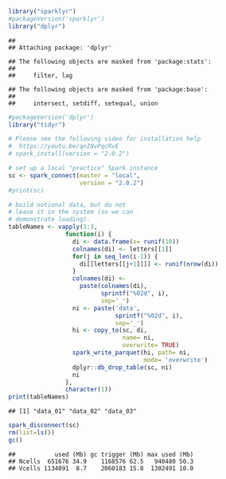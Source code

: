 <!-- README.md is generated from README.Rmd. Please edit that file -->
``` r
library("sparklyr")
#packageVersion('sparklyr')
library("dplyr")
```

    ## 
    ## Attaching package: 'dplyr'

    ## The following objects are masked from 'package:stats':
    ## 
    ##     filter, lag

    ## The following objects are masked from 'package:base':
    ## 
    ##     intersect, setdiff, setequal, union

``` r
#packageVersion('dplyr')
library("tidyr")

# Please see the following video for installation help
#  https://youtu.be/qnINvPqcRvE
# spark_install(version = "2.0.2")

# set up a local "practice" Spark instance
sc <- spark_connect(master = "local",
                    version = "2.0.2")
#print(sc)
```

``` r
# build notional data, but do not
# leave it in the system (so we can
# demonstrate loading).
tableNames <- vapply(1:3,
                function(i) {
                  di <- data.frame(x= runif(10))
                  colnames(di) <- letters[[1]]
                  for(j in seq_len(i-1)) {
                    di[[letters[[j+1]]]] <- runif(nrow(di))
                  }
                  colnames(di) <-
                    paste(colnames(di),
                          sprintf("%02d", i), 
                          sep='_')
                  ni <- paste('data',
                              sprintf("%02d", i),
                              sep='_')
                  hi <- copy_to(sc, di, 
                                name= ni,
                                overwrite= TRUE)
                  spark_write_parquet(hi, path= ni,
                                      mode= 'overwrite')
                  dplyr::db_drop_table(sc, ni)
                  ni
                },
                character(1))
print(tableNames)
```

    ## [1] "data_01" "data_02" "data_03"

``` r
spark_disconnect(sc)
rm(list=ls())
gc()
```

    ##           used (Mb) gc trigger (Mb) max used (Mb)
    ## Ncells  651676 34.9    1168576 62.5   940480 50.3
    ## Vcells 1134091  8.7    2060183 15.8  1302491 10.0
